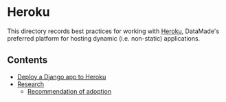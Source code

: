# Heroku

This directory records best practices for working with [Heroku](https://heroku.com),
DataMade's preferred platform for hosting dynamic (i.e. non-static) applications.

## Contents

- [Deploy a Django app to Heroku](./deploy-a-django-app.md)
- [Research](./research/)
    - [Recommendation of adoption](./research/recommendation-of-adoption.md)
